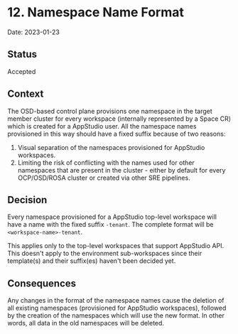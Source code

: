 # 12. Namespace Name Format

Date: 2023-01-23

## Status

Accepted

## Context

The OSD-based control plane provisions one namespace in the target member cluster for every workspace (internally represented by a Space CR) which is created for a AppStudio user. All the namespace names provisioned in this way should have a fixed suffix because of two reasons:
1. Visual separation of the namespaces provisioned for AppStudio workspaces.
2. Limiting the risk of conflicting with the names used for other namespaces that are present in the cluster - either by default for every OCP/OSD/ROSA cluster or created via other SRE pipelines.

## Decision

Every namespace provisioned for a AppStudio top-level workspace will have a name with the fixed suffix `-tenant`. The complete format will be `<workspace-name>-tenant`.

This applies only to the top-level workspaces that support AppStudio API. This doesn't apply to the environment sub-workspaces since their template(s) and their suffix(es) haven't been decided yet.

## Consequences

Any changes in the format of the namespace names cause the deletion of all existing namespaces (provisioned for AppStudio workspaces), followed by the creation of the namespaces which will use the new format. In other words, all data in the old namespaces will be deleted.
